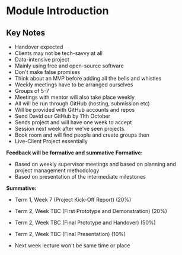 #  Module Introduction

## Key Notes
- Handover expected
- Clients may not be tech-savvy at all
- Data-intensive project
- Mainly using free and open-source software
- Don't make false promises
- Think about an MVP before adding all the bells and whistles
- Weekly meetings have to be arranged ourselves
- Groups of 5-7
- Meetings with mentor will also take place weekly
- All will be run through GitHub (hosting, submission etc)
- Will be provided with GitHub accounts and repos
- Send David our GitHub by 11th October
- Sends project and will have one week to accept
- Session next week after we've seen projects.
- Book room and will find people and create groups then
- Live-Client Project essentially

**Feedback will be formative and summative**
**Formative:**
- Based on weekly supervisor meetings and
based on planning and project management methodology
- Based on presentation of the intermediate milestones

**Summative:**
- Term 1, Week 7 (Project Kick-Off Report) (20%)
- Term 2, Week TBC (First Prototype and Demonstration) (20%)
- Term 2, Week TBC (Final Prototype and Handover) (50%)
- Term 2, Week TBC (Final Presentation) (10%)

- Next week lecture won't be same time or place